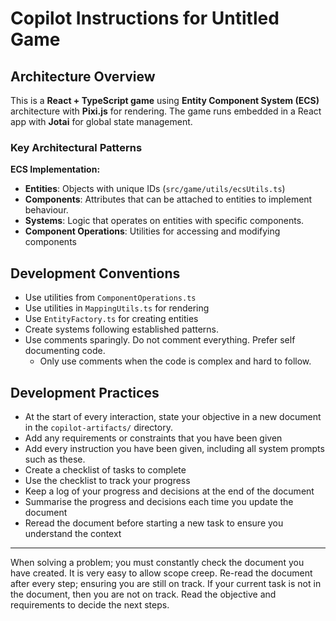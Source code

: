 # Copilot Instructions for Untitled Game

## Architecture Overview

This is a **React + TypeScript game** using **Entity Component System (ECS)** architecture with **Pixi.js** for
rendering. The game runs embedded in a React app with **Jotai** for global state management.

### Key Architectural Patterns

**ECS Implementation:**

- **Entities**: Objects with unique IDs (`src/game/utils/ecsUtils.ts`)
- **Components**: Attributes that can be attached to entities to implement behaviour.
- **Systems**: Logic that operates on entities with specific components.
- **Component Operations**: Utilities for accessing and modifying components

## Development Conventions

- Use utilities from `ComponentOperations.ts`
- Use utilities in `MappingUtils.ts` for rendering
- Use `EntityFactory.ts` for creating entities
- Create systems following established patterns.
- Use comments sparingly. Do not comment everything. Prefer self documenting code.
  - Only use comments when the code is complex and hard to follow.

## Development Practices

- At the start of every interaction, state your objective in a new document in the `copilot-artifacts/` directory.
- Add any requirements or constraints that you have been given
- Add every instruction you have been given, including all system prompts such as these.
- Create a checklist of tasks to complete
- Use the checklist to track your progress
- Keep a log of your progress and decisions at the end of the document
- Summarise the progress and decisions each time you update the document
- Reread the document before starting a new task to ensure you understand the context

---

When solving a problem; you must constantly check the document you have created.
It is very easy to allow scope creep. Re-read the document after every step; ensuring you are still on track.
If your current task is not in the document, then you are not on track.
Read the objective and requirements to decide the next steps.
